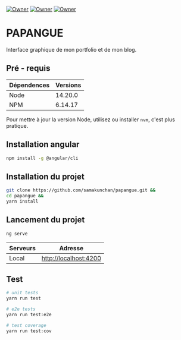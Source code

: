 [![Owner](https://img.shields.io/badge/Owner-Samakunchan%20Technology-blue)](https://samakunchan-technology.com/)
[![Owner](https://img.shields.io/badge/PAPANGUE-v0.6.0-orange)](https://samakunchan-technology.com/)
[![Owner](https://img.shields.io/badge/ANGULAR-v15.2.6-red)]()

# PAPANGUE

Interface graphique de mon portfolio et de mon blog.

## Pré - requis

| Dépendences | Versions |
|-------------|----------|
| Node        | 14.20.0  |
| NPM         | 6.14.17  |

Pour mettre à jour la version Node, utilisez ou installer `nvm`, c'est plus pratique.

## Installation angular

```bash
npm install -g @angular/cli
```

## Installation du projet

```bash
git clone https://github.com/samakunchan/papangue.git && 
cd papangue &&
yarn install
```

## Lancement du projet

```bash
ng serve
```

| Serveurs | Adresse                                        |
|----------|------------------------------------------------|
| Local    | [http://localhost:4200](http://localhost:4200) |

## Test

```bash
# unit tests
yarn run test

# e2e tests
yarn run test:e2e

# test coverage
yarn run test:cov
```
